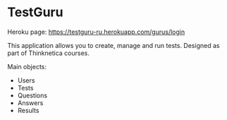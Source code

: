 # TestGuru

Heroku page: https://testguru-ru.herokuapp.com/gurus/login

This application allows you to create, manage and run tests.
Designed as part of Thinknetica courses.

Main objects:

* Users
* Tests
* Questions
* Answers
* Results
